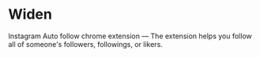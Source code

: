 # Widen


Instagram Auto follow chrome extension — The extension helps you follow all of someone's followers, followings, or likers.
